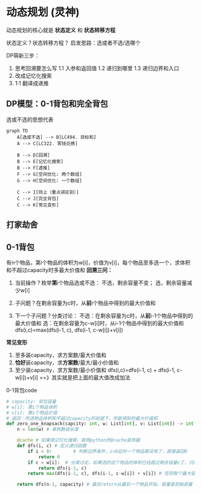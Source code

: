 # 动态规划 (灵神)
动态规划的核心就是 **状态定义** 和 **状态转移方程**

状态定义？状态转移方程？
启发思路：选或者不选/选哪个

DP萌新三步：
1. 思考回溯要怎么写
    1.1 入参和返回值
    1.2 递归到哪里
    1.3 递归边界和入口
2. 改成记忆化搜索
3. 1:1 翻译成递推

## DP模型：0-1背包和完全背包
选或不选的思想代表
```mermaid
graph TD
    A[选或不选] --> B[LC494. 目标和]
    A --> C[LC322. 零钱兑换]
    
    B --> D[回溯]
    B --> E[记忆化搜索]
    B --> F[递推]
    F --> G[空间优化: 两个数组]
    G --> H[空间优化: 一个数组]
    
    C --> I[同上（重点讲区别）]
    C --> J[完全背包]
    C --> K[常见变形]
```

## 打家劫舍


## 0-1背包
有n个物品，第i个物品的体积为w[i]，价值为v[i]，每个物品至多选一个，求体积和不超过capacity时多最大价值和
**回溯三问：**
1. 当前操作？枚举**第**i个物品选或不选：
                        不选，剩余容量不变；
                        选，剩余容量减少w[i]

2. 子问题？在剩余容量为c时，从**前**i个物品中得到的最大价值和

3. 下一个子问题？分类讨论：
                不选：在剩余容量为c时，从**前**i-1个物品中得到的最大价值和
                选：在剩余容量为c-w[i]时，从i-1个物品中得到的最大价值和
                dfs(i,c)=max(dfs(i-1, c), dfs(i-1, c-w[i])+v[i])

**常见变形**
1. 至多装capacity，求方案数/最大价值和
2. **恰好**装capacity，求**方案数**/最大/最小价值和
3. 至少装capacity，求方案数/最小价值和
dfs(i,c)=dfs(i-1, c) + dfs(i-1, c-w[i])+v[i]  ==》其实就是把上面的最大值改成加法


0-1背包code
```python
# capacity: 背包容量
# w[i]: 第i个物品体积
# v[i]: 第i个物品价值
# 返回：所选物品体积和不超过capacity的前提下，所能得到的最大价值和
def zero_one_knapsack(capcity: int, w: List[int], v: List[int]) -> int:
    n = len(w) # 拿到数组长度

    @cache # 如果用记忆化搜索，就用python的@cache装饰器
    def dfs(i, c) # 定义递归函数
        if i < 0:        # 判断边界条件，i<0此时一个物品都没有了，直接返回0
            return 0
        if c < w[i]:  # 分类讨论，如果选的这个物品的体积已经超过剩余容量c了，只能不选
            return dfs(i-1, c)
        return max(dfs(i-1, c), dfs(i-1, c-w[i]) + v[i]) # 否则取个最大值

    return dfs(n-1, capacity) # 最后return从最后一个物品开始，容量是初始容量
```


